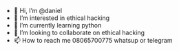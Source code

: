 - 👋 Hi, I’m @daniel
- 👀 I’m interested in ethical hacking 
- 🌱 I’m currently learning python 
- 💞️ I’m looking to collaborate on ethical hacking
- 📫 How to reach me 08065700775 whatsup or telegram 

<!---
Abgffded/Abgffded is a ✨ special ✨ repository because its `README.md` (this file) appears on your GitHub profile.
You can click the Preview link to take a look at your changes.
--->
